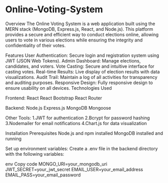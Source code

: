 # Online-Voting-System
Overview
The Online Voting System is a web application built using the MERN stack (MongoDB, Express.js, React, and Node.js). This platform provides a secure and efficient way to conduct elections online, allowing users to vote in various elections while ensuring the integrity and confidentiality of their votes.

Features
User Authentication: Secure login and registration system using JWT (JSON Web Tokens).
Admin Dashboard: Manage elections, candidates, and voters.
Vote Casting: Secure and intuitive interface for casting votes.
Real-time Results: Live display of election results with data visualizations.
Audit Trail: Maintain a log of all activities for transparency and auditing purposes.
Responsive Design: Fully responsive design to ensure usability on all devices.
Technologies Used

Frontend:
React
React Bootstrap
React Router

Backend:
Node.js
Express.js
MongoDB
Mongoose

Other Tools:
1.JWT for authentication
2.Bcrypt for password hashing
3.Nodemailer for email notifications
4.Chart.js for data visualization

Installation
Prerequisites
Node.js and npm installed
MongoDB installed and running

Set up environment variables:
Create a .env file in the backend directory with the following variables:

env
Copy code
MONGO_URI=your_mongodb_uri
JWT_SECRET=your_jwt_secret
EMAIL_USER=your_email_address
EMAIL_PASS=your_email_password

